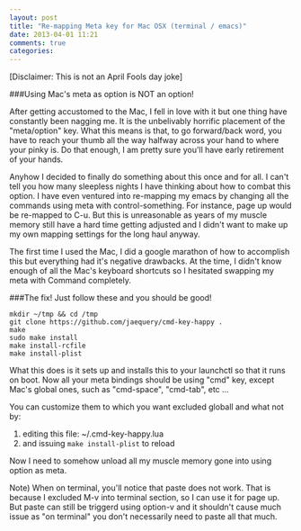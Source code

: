 ```yaml
---
layout: post
title: "Re-mapping Meta key for Mac OSX (terminal / emacs)"
date: 2013-04-01 11:21
comments: true
categories:
---
```


[Disclaimer: This is not an April Fools day joke]

###Using Mac's meta as option is NOT an option!

After getting accustomed to the Mac, I fell in love with it but one thing have constantly been nagging me. It is the unbelivably horrific placement of the "meta/option" key.
What this means is that, to go forward/back word, you have to reach your thumb all the way halfway across your hand to where your pinky is.
Do that enough, I am pretty sure you'll have early retirement of your hands.

Anyhow I decided to finally do something about this once and for all. I can't tell you how many sleepless nights I have thinking about how to combat this option. I have even ventured into re-mapping my emacs by changing all the commands using meta with control-something. For instance, page up would be re-mapped to C-u. But this is unreasonable as years of my muscle memory still have a hard time getting adjusted and I didn't want to make up my own mapping settings for the long haul anyway.

The first time I used the Mac, I did a google marathon of how to accomplish this but everything had it's negative drawbacks. At the time, I didn't know enough of all the Mac's keyboard shortcuts so I hesitated swapping my meta with Command completely.

###The fix!
Just follow these and you should be good!

```
mkdir ~/tmp && cd /tmp
git clone https://github.com/jaequery/cmd-key-happy .
make
sudo make install
make install-rcfile
make install-plist
```

What this does is it sets up and installs this to your launchctl so that it runs on boot.
Now all your meta bindings should be using "cmd" key, except Mac's global ones, such as "cmd-space", "cmd-tab", etc ...

You can customize them to which you want excluded globall and what not by:
1. editing this file: ~/.cmd-key-happy.lua
2. and issuing ```make install-plist``` to reload

Now I need to somehow unload all my muscle memory gone into using option as meta.

Note) When on terminal, you'll notice that paste does not work. That is because I excluded M-v into terminal section, so I can use it for page up. But paste can still be triggerd using option-v and it shouldn't cause much issue as "on terminal" you don't necessarily need to paste all that much.
